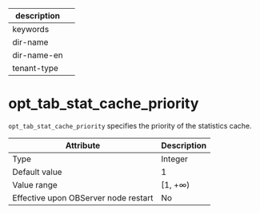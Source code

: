 |description||
|---|---|
|keywords||
|dir-name||
|dir-name-en||
|tenant-type||

# opt_tab_stat_cache_priority

`opt_tab_stat_cache_priority` specifies the priority of the statistics cache.

| **Attribute** | **Description** |
| --- | --- |
| Type | Integer |
| Default value | 1 |
| Value range | [1, +∞) |
| Effective upon OBServer node restart | No |
